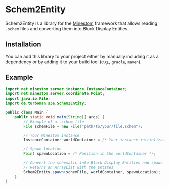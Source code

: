 # Schem2Entity

Schem2Entity is a library for the [Minestom](https://github.com/Minestom/Minestom) framework that allows reading `.schem` files and converting them into Block Display Entities.

## Installation

You can add this library to your project either by manually including it as a dependency or by adding it to your build tool (e.g., `gradle`, `maven`).

##   Example

```java
import net.minestom.server.instance.InstanceContainer;
import net.minestom.server.coordinate.Point;
import java.io.File;
import de.turboman.s3e.Schem2Entity;

public class Main {
    public static void main(String[] args) {
        // Example of a .schem file
        File schemFile = new File("path/to/your/file.schem");

        // Your Minestom instance
        InstanceContainer worldContainer = /* Your instance initialization */;

        // Spawn location
        Point spawnLocation = /* Position in the worldContainer */;

        // Convert the schematic into Block Display Entities and spawn them
        // Returns an ArrayList with the Entites
        Schem2Entity.spawn(schemFile, worldContainer, spawnLocation);
    }
}
